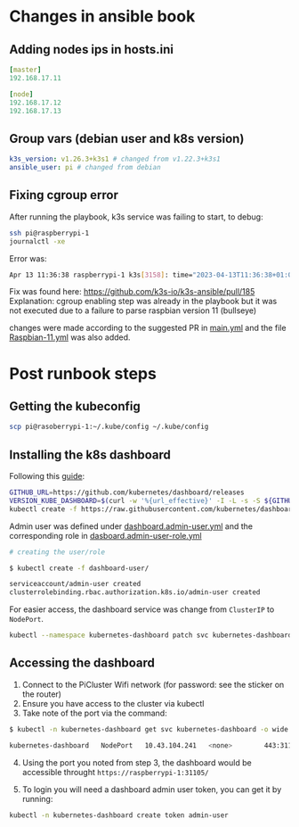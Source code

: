 # Changes in ansible book

## Adding nodes ips in hosts.ini

```yaml
[master]
192.168.17.11 

[node]
192.168.17.12
192.168.17.13
```

## Group vars (debian user and k8s version)

```yaml
k3s_version: v1.26.3+k3s1 # changed from v1.22.3+k3s1
ansible_user: pi # changed from debian
```

## Fixing cgroup error

After running the playbook, k3s service was failing to start, to debug:
```bash
ssh pi@raspberrypi-1
journalctl -xe
```
Error was:  
```bash
Apr 13 11:36:38 raspberrypi-1 k3s[3158]: time="2023-04-13T11:36:38+01:00" level=fatal msg="failed to find memory cgroup (v2)"
```

Fix was found here: https://github.com/k3s-io/k3s-ansible/pull/185 
Explanation: cgroup enabling step was already in the playbook but it was not executed due to a failure to parse raspbian version 11 (bullseye)

changes were made according to the suggested PR in [main.yml](roles/raspberrypi/tasks/main.yml) and the file [Raspbian-11.yml](roles/raspberrypi/tasks/prereq/Raspbian-11.yml) was also added.

# Post runbook steps

## Getting the kubeconfig 

```bash
scp pi@rasoberrypi-1:~/.kube/config ~/.kube/config
```

## Installing the k8s dashboard

Following this [guide](https://docs.k3s.io/installation/kube-dashboard):

```bash
GITHUB_URL=https://github.com/kubernetes/dashboard/releases
VERSION_KUBE_DASHBOARD=$(curl -w '%{url_effective}' -I -L -s -S ${GITHUB_URL}/latest -o /dev/null | sed -e 's|.*/||')
kubectl create -f https://raw.githubusercontent.com/kubernetes/dashboard/${VERSION_KUBE_DASHBOARD}/aio/deploy/recommended.yaml
```

Admin user was defined under [dashboard.admin-user.yml](dashboard-user/dashboard.admin-user.yml) and the corresponding role in [dasboard.admin-user-role.yml](dashboard-user/dashboard.admin-user.yml)

```bash
# creating the user/role

$ kubectl create -f dashboard-user/

serviceaccount/admin-user created
clusterrolebinding.rbac.authorization.k8s.io/admin-user created
```

For easier access, the dashboard service was change from `ClusterIP` to `NodePort`. 
```bash
kubectl --namespace kubernetes-dashboard patch svc kubernetes-dashboard -p '{"spec": {"type": "NodePort"}}' 
```

## Accessing the dashboard
1. Connect to the PiCluster Wifi network (for password: see the sticker on the router)
2. Ensure you have access to the cluster via kubectl 
3. Take note of the port via the command:
```bash
$ kubectl -n kubernetes-dashboard get svc kubernetes-dashboard -o wide 

kubernetes-dashboard   NodePort   10.43.104.241   <none>        443:31105/TCP   37m   k8s-app=kubernetes-dashboard
```

4. Using the port you noted from step 3, the dashboard would be accessible throught `https://raspberrypi-1:31105/` 

5. To login you will need a dashboard admin user token, you can get it by running:

```bash
kubectl -n kubernetes-dashboard create token admin-user 
```

